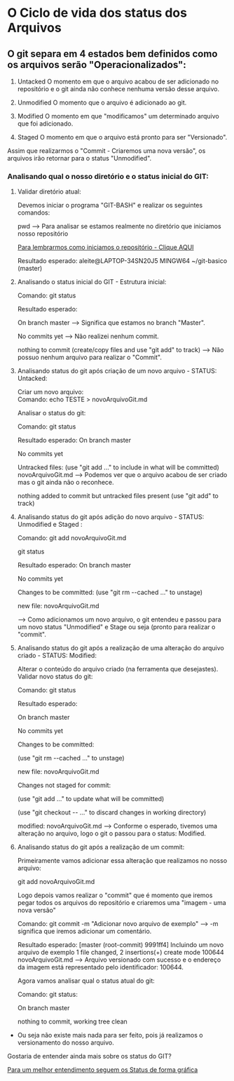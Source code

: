 # O Ciclo de vida dos status dos Arquivos

## O git separa em 4 estados bem definidos como os arquivos serão "Operacionalizados":

1. Untacked
O momento em que o arquivo acabou de ser adicionado no repositório e o git ainda não conhece nenhuma versão desse arquivo.

2. Unmodified
O momento que o arquivo é adicionado ao git.

3. Modified
O momento em que "modificamos" um determinado arquivo que foi adicionado.

4. Staged
O momento em que o arquivo está pronto para ser "Versionado". 

Assim que realizarmos o "Commit - Criaremos uma nova versão", os arquivos irão retornar para o status "Unmodified".

### Analisando qual o nosso diretório e o status inicial do GIT:

1. Validar diretório atual:

    Devemos iniciar o programa "GIT-BASH" e realizar os seguintes comandos:

    pwd --> Para analisar se estamos realmente no diretório que iniciamos nosso repositório 

    [Para lembrarmos como iniciamos o repositório - Clique AQUI](/docs/inicializandoRepositorio.md)

    Resultado esperado:
    aleite@LAPTOP-34SN20J5 MINGW64 ~/git-basico (master)

2. Analisando o status inicial do GIT - Estrutura inicial:

    Comando:
    git status

    Resultado esperado:

    On branch master  --> Significa que estamos no branch "Master".

    No commits yet    --> Não realizei nenhum commit.

    nothing to commit (create/copy files and use "git add" to track) --> Não possuo nenhum arquivo para realizar o "Commit".


3. Analisando status do git após criação de um novo arquivo - STATUS: Untacked:

    Criar um novo arquivo:   
    Comando: 
    echo TESTE > novoArquivoGit.md

    Analisar o status do git:
    
    Comando: git status

    Resultado esperado:
    On branch master

    No commits yet

    Untracked files:
    (use "git add <file>..." to include in what will be committed)
    novoArquivoGit.md   --> Podemos ver que o arquivo acabou de ser criado mas o git ainda não o reconhece.

    nothing added to commit but untracked files present (use "git add" to track)

4. Analisando status do git após adição do novo arquivo - STATUS: Unmodified e Staged :

    Comando: 
    git add novoArquivoGit.md
    
    git status
    
    Resultado esperado:
    On branch master

    No commits yet

    Changes to be committed:
    (use "git rm --cached <file>..." to unstage)

    new file:   novoArquivoGit.md   
    
    --> Como adicionamos um novo arquivo, o git entendeu e passou para um novo status "Unmodified" e Stage ou seja (pronto para realizar o "commit".

5. Analisando status do git após a realização de uma alteração do arquivo criado - STATUS: Modified:

    Alterar o conteúdo do arquivo criado (na ferramenta que desejastes).
    Validar novo status do git:

    Comando:
    git status

    Resultado esperado:
    
    On branch master

    No commits yet

    Changes to be committed:

    (use "git rm --cached <file>..." to unstage)

    new file:   novoArquivoGit.md

    Changes not staged for commit:

    (use "git add <file>..." to update what will be committed)

    (use "git checkout -- <file>..." to discard changes in working directory)

    modified:   novoArquivoGit.md   --> Conforme o esperado, tivemos uma alteração no arquivo, logo o git o passou para o status: Modified.

6. Analisando status do git após a realização de um commit:    

    Primeiramente vamos adicionar essa alteração que realizamos no nosso arquivo:
    
    git add novoArquivoGit.md

    Logo depois vamos realizar o "commit" que é momento que iremos pegar todos os arquivos do repositório e criaremos uma "imagem - uma nova versão"

    Comando:
    git commit -m "Adicionar novo arquivo de exemplo" --> -m significa que iremos adicionar um comentário.

    Resultado esperado:
    [master (root-commit) 9991ff4] Incluindo um novo arquivo de exemplo
    1 file changed, 2 insertions(+)
    create mode 100644 novoArquivoGit.md  --> Arquivo versionado com sucesso e o endereço da imagem está representado pelo identificador: 100644.

    Agora vamos analisar qual o status atual do git:
    
    Comando:
    git status:
    
    On branch master

    nothing to commit, working tree clean

* Ou seja não existe mais nada para ser feito, pois já realizamos o versionamento do nosso arquivo.

Gostaria de entender ainda mais sobre os status do GIT? 

[Para um melhor entendimento seguem os Status de forma gráfica](/Imagens/git_status.jpg)